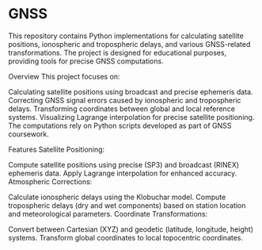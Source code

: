 # GNSS

This repository contains Python implementations for calculating satellite positions, ionospheric and tropospheric delays, and various GNSS-related transformations. The project is designed for educational purposes, providing tools for precise GNSS computations.

Overview
This project focuses on:

Calculating satellite positions using broadcast and precise ephemeris data.
Correcting GNSS signal errors caused by ionospheric and tropospheric delays.
Transforming coordinates between global and local reference systems.
Visualizing Lagrange interpolation for precise satellite positioning.
The computations rely on Python scripts developed as part of GNSS coursework.

Features
Satellite Positioning:

Compute satellite positions using precise (SP3) and broadcast (RINEX) ephemeris data.
Apply Lagrange interpolation for enhanced accuracy.
Atmospheric Corrections:

Calculate ionospheric delays using the Klobuchar model.
Compute tropospheric delays (dry and wet components) based on station location and meteorological parameters.
Coordinate Transformations:

Convert between Cartesian (XYZ) and geodetic (latitude, longitude, height) systems.
Transform global coordinates to local topocentric coordinates.





